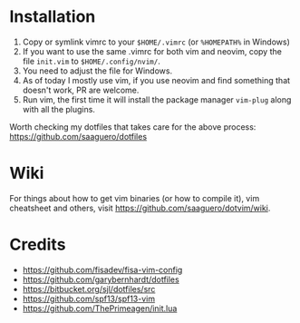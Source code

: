 Installation
============
1. Copy or symlink vimrc to your `$HOME/.vimrc` (or `%HOMEPATH%` in Windows)
1. If you want to use the same .vimrc for both vim and neovim, copy the file `init.vim` to `$HOME/.config/nvim/`.
  1. You need to adjust the file for Windows.
  1. As of today I mostly use vim, if you use neovim and find something that doesn't work, PR are welcome.
1. Run vim, the first time it will install the package manager `vim-plug` along with all the plugins.

Worth checking my dotfiles that takes care for the above process: https://github.com/saaguero/dotfiles

Wiki
====
For things about how to get vim binaries (or how to compile it), vim cheatsheet and others, visit https://github.com/saaguero/dotvim/wiki.

Credits
=======
- https://github.com/fisadev/fisa-vim-config
- https://github.com/garybernhardt/dotfiles
- https://bitbucket.org/sjl/dotfiles/src
- https://github.com/spf13/spf13-vim
- https://github.com/ThePrimeagen/init.lua

